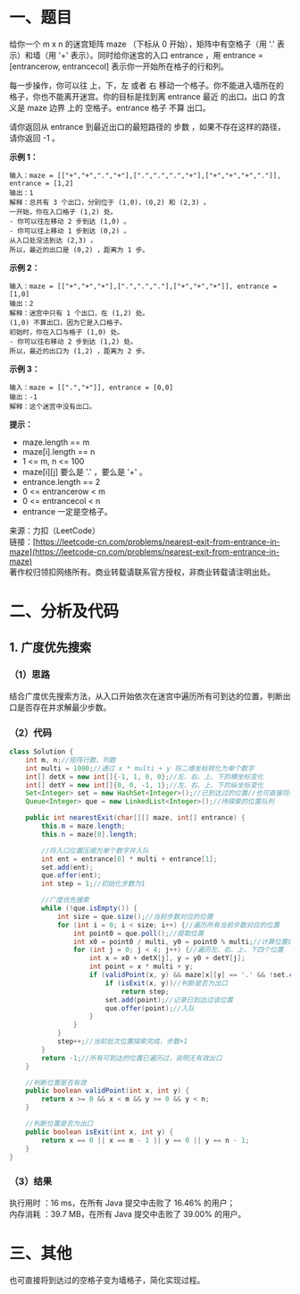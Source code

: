 # 一、题目
给你一个 m x n 的迷宫矩阵 maze （下标从 0 开始），矩阵中有空格子（用 '.' 表示）和墙（用 '+' 表示）。同时给你迷宫的入口 entrance ，用 entrance = [entrancerow, entrancecol] 表示你一开始所在格子的行和列。    
      
每一步操作，你可以往 上，下，左 或者 右 移动一个格子。你不能进入墙所在的格子，你也不能离开迷宫。你的目标是找到离 entrance 最近 的出口。出口 的含义是 maze 边界 上的 空格子。entrance 格子 不算 出口。    
     
请你返回从 entrance 到最近出口的最短路径的 步数 ，如果不存在这样的路径，请你返回 -1 。    
    
**示例 1：**    
```
输入：maze = [["+","+",".","+"],[".",".",".","+"],["+","+","+","."]], entrance = [1,2]
输出：1
解释：总共有 3 个出口，分别位于 (1,0)，(0,2) 和 (2,3) 。
一开始，你在入口格子 (1,2) 处。
- 你可以往左移动 2 步到达 (1,0) 。
- 你可以往上移动 1 步到达 (0,2) 。
从入口处没法到达 (2,3) 。
所以，最近的出口是 (0,2) ，距离为 1 步。
```
**示例 2：**     
```
输入：maze = [["+","+","+"],[".",".","."],["+","+","+"]], entrance = [1,0]
输出：2
解释：迷宫中只有 1 个出口，在 (1,2) 处。
(1,0) 不算出口，因为它是入口格子。
初始时，你在入口与格子 (1,0) 处。
- 你可以往右移动 2 步到达 (1,2) 处。
所以，最近的出口为 (1,2) ，距离为 2 步。
```
**示例 3：**    
```
输入：maze = [[".","+"]], entrance = [0,0]
输出：-1
解释：这个迷宫中没有出口。
```
**提示：**    
- maze.length == m
- maze[i].length == n
- 1 <= m, n <= 100
- maze[i][j] 要么是 '.' ，要么是 '+' 。
- entrance.length == 2
- 0 <= entrancerow < m
- 0 <= entrancecol < n
- entrance 一定是空格子。
    
    
来源：力扣（LeetCode）     
链接：[https://leetcode-cn.com/problems/nearest-exit-from-entrance-in-maze](https://leetcode-cn.com/problems/nearest-exit-from-entrance-in-maze)     
著作权归领扣网络所有。商业转载请联系官方授权，非商业转载请注明出处。    
# 二、分析及代码    
## 1. 广度优先搜索
### （1）思路
结合广度优先搜索方法，从入口开始依次在迷宫中遍历所有可到达的位置，判断出口是否存在并求解最少步数。     
### （2）代码
```java
class Solution {
    int m, n;//矩阵行数、列数
    int multi = 1000;//通过 x * multi + y 将二维坐标转化为单个数字
    int[] detX = new int[]{-1, 1, 0, 0};//左、右、上、下的横坐标变化
    int[] detY = new int[]{0, 0, -1, 1};//左、右、上、下的纵坐标变化
    Set<Integer> set = new HashSet<Integer>();//已到达过的位置//也可直接将到达过的空格子变为墙格子，简化实现过程
    Queue<Integer> que = new LinkedList<Integer>();//待探索的位置队列

    public int nearestExit(char[][] maze, int[] entrance) {
        this.m = maze.length;
        this.n = maze[0].length;

        //将入口位置压缩为单个数字并入队
        int ent = entrance[0] * multi + entrance[1];
        set.add(ent);
        que.offer(ent);
        int step = 1;//初始化步数为1

        //广度优先搜索
        while (!que.isEmpty()) {
            int size = que.size();//当前步数对应的位置
            for (int i = 0; i < size; i++) {//遍历所有当前步数对应的位置
                int point0 = que.poll();//提取位置
                int x0 = point0 / multi, y0 = point0 % multi;//计算位置的坐标
                for (int j = 0; j < 4; j++) {//遍历左、右、上、下四个位置
                    int x = x0 + detX[j], y = y0 + detY[j];
                    int point = x * multi + y;
                    if (validPoint(x, y) && maze[x][y] == '.' && !set.contains(point)) {//位置有效、为空格子且未到达过
                        if (isExit(x, y))//判断是否为出口
                            return step;
                        set.add(point);//记录已到达过该位置
                        que.offer(point);//入队
                    }
                }
            }
            step++;//当前批次位置探索完成，步数+1
        }
        return -1;//所有可到达的位置已遍历过，说明无有效出口
    }

    //判断位置是否有效
    public boolean validPoint(int x, int y) {
        return x >= 0 && x < m && y >= 0 && y < n;
    }

    //判断位置是否为出口
    public boolean isExit(int x, int y) {
        return x == 0 || x == m - 1 || y == 0 || y == n - 1;
    }
}
```
### （3）结果
执行用时 ：16 ms，在所有 Java 提交中击败了 16.46% 的用户；    
内存消耗 ：39.7 MB，在所有 Java 提交中击败了 39.00% 的用户。      
# 三、其他
也可直接将到达过的空格子变为墙格子，简化实现过程。  
